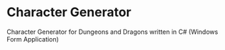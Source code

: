 # Character Generator
Character Generator for Dungeons and Dragons written in C# (Windows Form Application)
